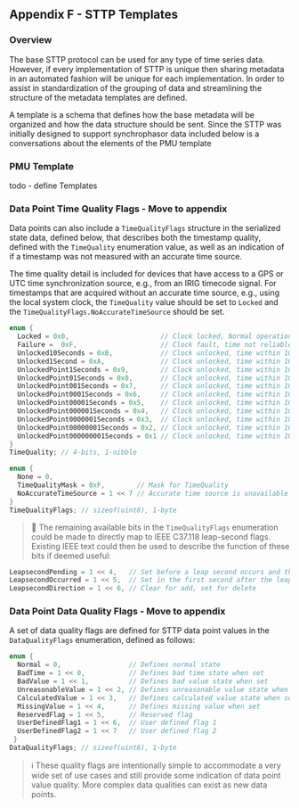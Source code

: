 ## Appendix F - STTP Templates

### Overview
The base STTP protocol can be used for any type of time series data.  However, if every implementation of STTP is unique then sharing metadata in an automated fashion will be unique for each implementation.    In order to assist in standardization of the grouping of data and streamlining the structure of the metadata templates are defined.


A template is a schema that defines how the base metadata will be organized and how the data structure should be sent. Since the STTP was initially designed to support synchrophasor data included below is a conversations about the elements of the PMU template   



### PMU Template

todo - define Templates









### Data Point Time Quality Flags - Move to appendix

Data points can also include a `TimeQualityFlags` structure in the serialized state data, defined below, that describes both the timestamp quality, defined with the `TimeQuality` enumeration value, as well as an indication of if a timestamp was not measured with an accurate time source.

The time quality detail is included for devices that have access to a GPS or UTC time synchronization source, e.g., from an IRIG timecode signal. For timestamps that are acquired without an accurate time source, e.g., using the local system clock, the `TimeQuality` value should be set to `Locked` and the `TimeQualityFlags.NoAccurateTimeSource` should be set.

```C
enum {
  Locked = 0x0,                       // Clock locked, Normal operation
  Failure =  0xF,                     // Clock fault, time not reliable
  Unlocked10Seconds = 0xB,            // Clock unlocked, time within 10^1s
  Unlocked1Second = 0xA,              // Clock unlocked, time within 10^0s
  UnlockedPoint1Seconds = 0x9,        // Clock unlocked, time within 10^-1s
  UnlockedPoint01Seconds = 0x8,       // Clock unlocked, time within 10^-2s
  UnlockedPoint001Seconds = 0x7,      // Clock unlocked, time within 10^-3s
  UnlockedPoint0001Seconds = 0x6,     // Clock unlocked, time within 10^-4s
  UnlockedPoint00001Seconds = 0x5,    // Clock unlocked, time within 10^-5s
  UnlockedPoint000001Seconds = 0x4,   // Clock unlocked, time within 10^-6s
  UnlockedPoint0000001Seconds = 0x3,  // Clock unlocked, time within 10^-7s
  UnlockedPoint00000001Seconds = 0x2, // Clock unlocked, time within 10^-8s
  UnlockedPoint000000001Seconds = 0x1 // Clock unlocked, time within 10^-9s
}
TimeQuality; // 4-bits, 1-nibble

enum {
  None = 0,
  TimeQualityMask = 0xF,        // Mask for TimeQuality  
  NoAccurateTimeSource = 1 << 7 // Accurate time source is unavailable
}
TimeQualityFlags; // sizeof(uint8), 1-byte
```

> :construction: The remaining available bits in the `TimeQualityFlags` enumeration could be made to directly map to IEEE C37.118 leap-second flags. Existing IEEE text could then be used to describe the function of these bits if deemed useful:

```C
LeapsecondPending = 1 << 4,   // Set before a leap second occurs and then cleared after
LeapsecondOccurred = 1 << 5,  // Set in the first second after the leap second occurs and remains set for 24 hours
LeapsecondDirection = 1 << 6, // Clear for add, set for delete
```

### Data Point Data Quality Flags - Move to appendix

A set of data quality flags are defined for STTP data point values in the `DataQualityFlags` enumeration, defined as follows:

```C
enum {
  Normal = 0,                 // Defines normal state
  BadTime = 1 << 0,           // Defines bad time state when set
  BadValue = 1 << 1,          // Defines bad value state when set
  UnreasonableValue = 1 << 2, // Defines unreasonable value state when set
  CalculatedValue = 1 << 3,   // Defines calculated value state when set
  MissingValue = 1 << 4,      // Defines missing value when set
  ReservedFlag = 1 << 5,      // Reserved flag
  UserDefinedFlag1 = 1 << 6,  // User defined flag 1
  UserDefinedFlag2 = 1 << 7   // User defined flag 2
 }
DataQualityFlags; // sizeof(uint8), 1-byte
```

> :information_source: These quality flags are intentionally simple to accommodate a very wide set of use cases and still provide some indication of data point value quality. More complex data qualities can exist as new data points.
